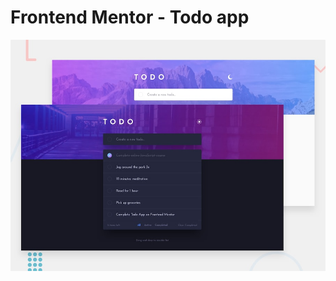 # Frontend Mentor - Todo app

![Design preview for the Todo app coding challenge](./src/design/desktop-preview.jpg)
